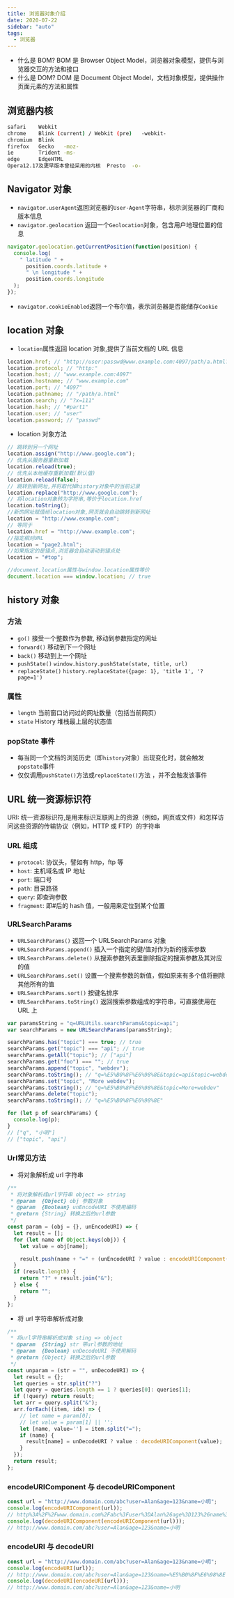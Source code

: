 ```yaml
---
title: 浏览器对象介绍
date: 2020-07-22
sidebar: "auto"
tags:
  - 浏览器
---
```


- 什么是 BOM? BOM 是 Browser Object Model，浏览器对象模型，提供与浏览器交互的方法和接口
- 什么是 DOM? DOM 是 Document Object Model，文档对象模型，提供操作页面元素的方法和属性

## 浏览器内核

```bash
safari    Webkit
chrome    Blink (current) / Webkit (pre)   -webkit-
chromium  Blink
firefox   Gecko   -moz-
ie        Trident -ms-
edge      EdgeHTML
Opera12.17及更早版本曾经采用的内核  Presto  -o-
```

## Navigator 对象

- `navigator.userAgent`返回浏览器的`User-Agent`字符串，标示浏览器的厂商和版本信息
- `navigator.geolocation` 返回一个`Geolocation`对象，包含用户地理位置的信息

```js
navigator.geolocation.getCurrentPosition(function(position) {
  console.log(
    " latitude " +
      position.coords.latitude +
      " \n longitude " +
      position.coords.longitude
  );
});
```

- `navigator.cookieEnabled`返回一个布尔值，表示浏览器是否能储存`Cookie`

## location 对象

- `location`属性返回 location 对象,提供了当前文档的 URL 信息

```js
location.href; // "http://user:passwd@www.example.com:4097/path/a.html?x=111#part1"
location.protocol; // "http:"
location.host; // "www.example.com:4097"
location.hostname; // "www.example.com"
location.port; // "4097"
location.pathname; // "/path/a.html"
location.search; // "?x=111"
location.hash; // "#part1"
location.user; // "user"
location.password; // "passwd"
```

- location 对象方法

```js
// 跳转到另一个网址
location.assign("http://www.google.com");
// 优先从服务器重新加载
location.reload(true);
// 优先从本地缓存重新加载(默认值)
location.reload(false);
// 跳转到新网址,并将取代掉history对象中的当前记录
location.replace("http://www.google.com");
// 将location对象转为字符串,等价于location.href
location.toString();
//新的网址赋值给location对象,网页就会自动跳转到新网址
location = "http://www.example.com";
// 等同于
location.href = "http://www.example.com";
//指定相对URL
location = "page2.html";
//如果指定的是锚点,浏览器会自动滚动到锚点处
location = "#top";

//document.location属性与window.location属性等价
document.location === window.location; // true
```

## history 对象

### 方法

- `go()` 接受一个整数作为参数, 移动到参数指定的网址
- `forward()` 移动到下一个网址
- `back()` 移动到上一个网址
- `pushState()` `window.history.pushState(state, title, url)`
- `replaceState()` `history.replaceState({page: 1}, 'title 1', '?page=1')`

### 属性

- `length` 当前窗口访问过的网址数量（包括当前网页）
- `state` History 堆栈最上层的状态值

### popState 事件

- 每当同一个文档的浏览历史（即`history`对象）出现变化时，就会触发`popstate`事件
- 仅仅调用`pushState()`方法或`replaceState()`方法 ，并不会触发该事件

## URL 统一资源标识符

URI: 统一资源标识符,是用来标识互联网上的资源（例如，网页或文件）和怎样访问这些资源的传输协议（例如，HTTP 或 FTP）的字符串

### URL 组成

- `protocol`: 协议头，譬如有 http，ftp 等
- `host`: 主机域名或 IP 地址
- `port`: 端口号
- `path`: 目录路径
- `query`: 即查询参数
- `fragment`: 即#后的 hash 值，一般用来定位到某个位置

### URLSearchParams

- `URLSearchParams()` 返回一个 URLSearchParams 对象
- `URLSearchParams.append()` 插入一个指定的键/值对作为新的搜索参数
- `URLSearchParams.delete()` 从搜索参数列表里删除指定的搜索参数及其对应的值
- `URLSearchParams.set()` 设置一个搜索参数的新值，假如原来有多个值将删除其他所有的值
- `URLSearchParams.sort()` 按键名排序
- `URLSearchParams.toString()` 返回搜索参数组成的字符串，可直接使用在 URL 上

```js
var paramsString = "q=URLUtils.searchParams&topic=api";
var searchParams = new URLSearchParams(paramsString);

searchParams.has("topic") === true; // true
searchParams.get("topic") === "api"; // true
searchParams.getAll("topic"); // ["api"]
searchParams.get("foo") === ""; // true
searchParams.append("topic", "webdev");
searchParams.toString(); // "q=%E5%B0%8F%E6%98%8E&topic=api&topic=webdev"
searchParams.set("topic", "More webdev");
searchParams.toString(); // "q=%E5%B0%8F%E6%98%8E&topic=More+webdev"
searchParams.delete("topic");
searchParams.toString(); // "q=%E5%B0%8F%E6%98%8E"

for (let p of searchParams) {
  console.log(p);
}
// ["q", "小明"]
// ["topic", "api"]
```

### Url常见方法

- 将对象解析成 url 字符串

```js
/**
 * 将对象解析成url字符串 object => string
 * @param  {Object} obj 参数对象
 * @param  {Boolean} unEncodeURI 不使用编码
 * @return {String} 转换之后的url参数
 */
const param = (obj = {}, unEncodeURI) => {
  let result = [];
  for (let name of Object.keys(obj)) {
    let value = obj[name];

    result.push(name + "=" + (unEncodeURI ? value : encodeURIComponent(value)));
  }
  if (result.length) {
    return "?" + result.join("&");
  } else {
    return "";
  }
};
```

- 将 url 字符串解析成对象

```js
/**
 * 将url字符串解析成对象 sting => object
 * @param  {String} str 带url参数的地址
 * @param  {Boolean} unDecodeURI 不使用解码
 * @return {Object} 转换之后的url参数
 */
const unparam = (str = "", unDecodeURI) => {
  let result = {};
  let queries = str.split("?")
  let query = queries.length == 1 ? queries[0]: queries[1];
  if (!query) return result;
  let arr = query.split("&");
  arr.forEach((item, idx) => {
    // let name = param[0];
    // let value = param[1] || '';
    let [name, value=''] = item.split("=");
    if (name) {
      result[name] = unDecodeURI ? value : decodeURIComponent(value);
    }
  });
  return result;
};
```

### encodeURIComponent 与 decodeURIComponent

```js
const url = "http://www.domain.com/abc?user=Alan&age=123&name=小明";
console.log(encodeURIComponent(url));
// http%3A%2F%2Fwww.domain.com%2Fabc%3Fuser%3DAlan%26age%3D123%26name%3D%E5%B0%8F%E6%98%8E
console.log(decodeURIComponent(encodeURIComponent(url)));
// http://www.domain.com/abc?user=Alan&age=123&name=小明
```

### encodeURI 与 decodeURI

```js
const url = "http://www.domain.com/abc?user=Alan&age=123&name=小明";
console.log(encodeURI(url));
// http://www.domain.com/abc?user=Alan&age=123&name=%E5%B0%8F%E6%98%8E
console.log(decodeURI(encodeURI(url)));
// http://www.domain.com/abc?user=Alan&age=123&name=小明
```
